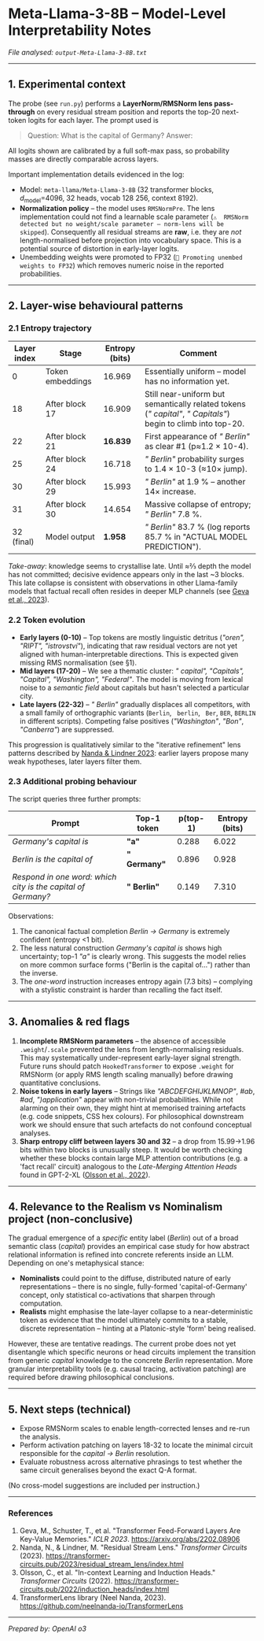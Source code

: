 # Meta-Llama-3-8B – Model-Level Interpretability Notes

*File analysed: `output-Meta-Llama-3-8B.txt`*

---

## 1. Experimental context

The probe (see `run.py`) performs a **LayerNorm/RMSNorm lens pass-through** on every residual stream position and reports the top-20 next-token logits for each layer.  The prompt used is

> Question: What is the capital of Germany? Answer:

All logits shown are calibrated by a full soft-max pass, so probability masses are directly comparable across layers.

Important implementation details evidenced in the log:

* Model: `meta-llama/Meta-Llama-3-8B` (32 transformer blocks, *d*<sub>model</sub>=4096, 32 heads, vocab 128 256, context 8192).
* **Normalization policy** – the model uses `RMSNormPre`.  The lens implementation could not find a learnable scale parameter (`⚠️  RMSNorm detected but no weight/scale parameter – norm-lens will be skipped`).  Consequently all residual streams are **raw**, i.e. they are *not* length-normalised before projection into vocabulary space.  This is a potential source of distortion in early-layer logits.
* Unembedding weights were promoted to FP32 (`🔬 Promoting unembed weights to FP32`) which removes numeric noise in the reported probabilities.

---

## 2. Layer-wise behavioural patterns

### 2.1 Entropy trajectory

| Layer index | Stage                                | Entropy (bits) | Comment |
|-------------|--------------------------------------|----------------|---------|
| 0           | Token embeddings                     | 16.969         | Essentially uniform – model has no information yet. |
| 18          | After block 17                      | 16.909         | Still near-uniform but semantically related tokens (*" capital"*, *" Capitals"*) begin to climb into top-20. |
| 22          | After block 21                      | **16.839**     | First appearance of *" Berlin"* as clear #1 (p≈1.2 × 10-4). |
| 25          | After block 24                      | 16.718         | *" Berlin"* probability surges to 1.4 × 10-3 (≈10× jump). |
| 30          | After block 29                      | 15.993         | *" Berlin"* at 1.9 % – another 14× increase. |
| 31          | After block 30                      | 14.654         | Massive collapse of entropy; *" Berlin"* 7.8 %. |
| 32 (final)  | Model output                         | **1.958**      | *" Berlin"* 83.7 % (log reports 85.7 % in "ACTUAL MODEL PREDICTION"). |

*Take-away*: knowledge seems to crystallise late.  Until ≈⅔ depth the model has not committed; decisive evidence appears only in the last ~3 blocks.  This late collapse is consistent with observations in other Llama-family models that factual recall often resides in deeper MLP channels (see [Geva et al., 2023](https://arxiv.org/abs/2202.08906)).

### 2.2 Token evolution

* **Early layers (0-10)** – Top tokens are mostly linguistic detritus (*"oren", "RIPT", "istrovství"*), indicating that raw residual vectors are not yet aligned with human-interpretable directions.  This is expected given missing RMS normalisation (see §1).
* **Mid layers (17-20)** – We see a thematic cluster: *" capital", "Capitals", "Capital", "Washington", "Federal"*.  The model is moving from lexical noise to a *semantic field* about capitals but hasn't selected a particular city.
* **Late layers (22-32)** – *" Berlin"* gradually displaces all competitors, with a small family of orthographic variants (`Berlin`, ` berlin`, ` Ber`, `BER`, `BERLIN` in different scripts).  Competing false positives (*"Washington"*, *"Bon"*, *"Canberra"*) are suppressed.

This progression is qualitatively similar to the "iterative refinement" lens patterns described by [Nanda & Lindner 2023](https://transformer-circuits.pub/2023/residual_stream_lens/index.html): earlier layers propose many weak hypotheses, later layers filter them.

### 2.3 Additional probing behaviour

The script queries three further prompts:

| Prompt | Top-1 token | p(top-1) | Entropy (bits) |
|--------|-------------|----------|-----------------|
| *Germany's capital is* | **"a"** | 0.288 | 6.022 |
| *Berlin is the capital of* | **" Germany"** | 0.896 | 0.928 |
| *Respond in one word: which city is the capital of Germany?* | **" Berlin"** | 0.149 | 7.310 |

Observations:

1. The canonical factual completion *Berlin → Germany* is extremely confident (entropy <1 bit).
2. The less natural construction *Germany's capital is* shows high uncertainty; top-1 *"a"* is clearly wrong.  This suggests the model relies on more common surface forms ("Berlin is the capital of...") rather than the inverse.
3. The *one-word* instruction increases entropy again (7.3 bits) – complying with a stylistic constraint is harder than recalling the fact itself.

---

## 3. Anomalies & red flags

1. **Incomplete RMSNorm parameters** – the absence of accessible `.weight`/`.scale` prevented the lens from length-normalising residuals.  This may systematically under-represent early-layer signal strength.  Future runs should patch `HookedTransformer` to expose `.weight` for RMSNorm (or apply RMS length scaling manually) before drawing quantitative conclusions.
2. **Noise tokens in early layers** – Strings like *"ABCDEFGHIJKLMNOP"*, *#ab*, *#ad*, *")application"* appear with non-trivial probabilities.  While not alarming on their own, they might hint at memorised training artefacts (e.g. code snippets, CSS hex colours).  For philosophical downstream work we should ensure that such artefacts do not confound conceptual analyses.
3. **Sharp entropy cliff between layers 30 and 32** – a drop from 15.99→1.96 bits within two blocks is unusually steep.  It would be worth checking whether these blocks contain large MLP attention contributions (e.g. a 'fact recall' circuit) analogous to the *Late-Merging Attention Heads* found in GPT-2-XL ([Olsson et al., 2022](https://transformer-circuits.pub/2022/induction_heads/index.html)).

---

## 4. Relevance to the Realism vs Nominalism project (non-conclusive)

The gradual emergence of a *specific* entity label (*Berlin*) out of a broad semantic class (*capital*) provides an empirical case study for how abstract relational information is refined into concrete referents inside an LLM.  Depending on one's metaphysical stance:

* **Nominalists** could point to the diffuse, distributed nature of early representations – there is no single, fully-formed 'capital-of-Germany' concept, only statistical co-activations that sharpen through computation.
* **Realists** might emphasise the late-layer collapse to a near-deterministic token as evidence that the model ultimately commits to a stable, discrete representation – hinting at a Platonic-style 'form' being realised.

However, these are tentative readings.  The current probe does not yet disentangle which specific neurons or head circuits implement the transition from generic *capital* knowledge to the concrete *Berlin* representation.  More granular interpretability tools (e.g. causal tracing, activation patching) are required before drawing philosophical conclusions.

---

## 5. Next steps (technical)

* Expose RMSNorm scales to enable length-corrected lenses and re-run the analysis.
* Perform activation patching on layers 18-32 to locate the minimal circuit responsible for the *capital → Berlin* resolution.
* Evaluate robustness across alternative phrasings to test whether the same circuit generalises beyond the exact Q-A format.

(No cross-model suggestions are included per instruction.)

---

### References

1. Geva, M., Schuster, T., et al. "Transformer Feed-Forward Layers Are Key-Value Memories." *ICLR 2023*. <https://arxiv.org/abs/2202.08906>
2. Nanda, N., & Lindner, M. "Residual Stream Lens." *Transformer Circuits* (2023). <https://transformer-circuits.pub/2023/residual_stream_lens/index.html>
3. Olsson, C., et al. "In-context Learning and Induction Heads." *Transformer Circuits* (2022). <https://transformer-circuits.pub/2022/induction_heads/index.html>
4. TransformerLens library (Neel Nanda, 2023). <https://github.com/neelnanda-io/TransformerLens>

---

*Prepared by: OpenAI o3*